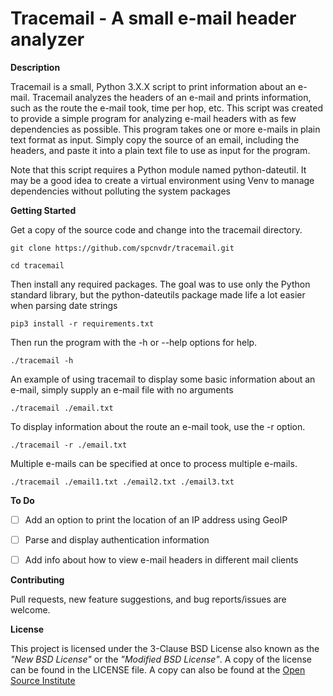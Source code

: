 # Tracemail - A small e-mail header analyzer

**Description**

Tracemail is a small, Python 3.X.X script to print information about
an e-mail. Tracemail analyzes the headers of an e-mail and prints
information, such as the route the e-mail took, time per hop, etc.
This script was created to provide a simple program for analyzing e-mail
headers with as few dependencies as possible. This program takes one or more
e-mails in plain text format as input. Simply copy the source of an email,
including the headers, and paste it into a plain text file to use as input
for the program.

Note that this script requires a Python module named python-dateutil. It may
be a good idea to create a virtual environment using Venv to manage
dependencies without polluting the system packages


**Getting Started**

Get a copy of the source code and change into the tracemail directory.

    git clone https://github.com/spcnvdr/tracemail.git

    cd tracemail

Then install any required packages. The goal was to use only the Python
standard library, but the python-dateutils package made life a
lot easier when parsing date strings

    pip3 install -r requirements.txt

Then run the program with the -h or --help options for help.

    ./tracemail -h

An example of using tracemail to display some basic information about an
e-mail, simply supply an e-mail file with no arguments

    ./tracemail ./email.txt

To display information about the route an e-mail took, use the -r option.

    ./tracemail -r ./email.txt

Multiple e-mails can be specified at once to process multiple e-mails.

    ./tracemail ./email1.txt ./email2.txt ./email3.txt


**To Do**

- [ ] Add an option to print the location of an IP address using GeoIP
- [ ] Parse and display authentication information
- [ ] Add info about how to view e-mail headers in different mail clients


**Contributing**

Pull requests, new feature suggestions, and bug reports/issues are
welcome.


**License**

This project is licensed under the 3-Clause BSD License also known as the
*"New BSD License"* or the *"Modified BSD License"*. A copy of the license
can be found in the LICENSE file. A copy can also be found at the
[Open Source Institute](https://opensource.org/licenses/BSD-3-Clause)
